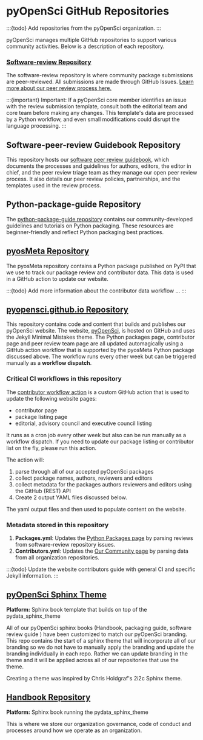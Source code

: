 # pyOpenSci GitHub Repositories

:::{todo}
Add repositories from the pyOpenSci organization.
:::

pyOpenSci manages multiple GitHub repositories to support various community
activities. Below is a description of each repository.

### [Software-review Repository](https://www.pyopensci.org/software-peer-review/)

The software-review repository is where community package submissions are
peer-reviewed. All submissions are made through GitHub Issues. [Learn more about
our peer review process here.](https://www.pyopensci.org/software-peer-review/)

:::{important}
Important: If a pyOpenSci core member identifies an issue with the review
submission template, consult both the editorial team and core team before making
any changes. This template's data are processed by a Python workflow, and even
small modifications could disrupt the language processing.
:::

## Software-peer-review Guidebook Repository

This repository hosts our [software peer review guidebook](https://www.pyopensci.org/software-peer-review/),
which documents the processes and guidelines for authors, editors, the editor in
chief, and the peer review triage team as they manage our open peer review process. It also details our peer review policies,
partnerships, and the templates used in the review process.

## Python-package-guide Repository

The [python-package-guide repository](https://www.pyopensci.org/python-package-guide/)
contains our community-developed guidelines and tutorials on Python packaging.
These resources are beginner-friendly and reflect Python packaging best practices.

## [pyosMeta Repository](https://github.com/pyOpenSci/pyosMeta)

The pyosMeta repository contains a Python package published on PyPI that we use to track our
package review and contributor data. This data is used in a GitHub action to
update our website.

:::{todo}
Add more information about the contributor data workflow ...
:::

## [pyopensci.github.io Repository](https://github.com/pyOpenSci/pyopensci.github.io)

This repository contains code and content that builds and publishes our pyOpenSci website. The website, [pyOpenSci](https://www.pyopensci.org/), is hosted on GitHub and
uses the Jekyll Minimal Mistakes theme. The Python packages page, contributor page and peer review team page are all updated automagically using a
GitHub action workflow that is supported by the pyosMeta Python package discussed above. The workflow runs every other week but can be triggered manually as a **workflow
dispatch**.

### Critical CI workflows in this repository

The [contributor workflow action](https://github.com/pyOpenSci/pyopensci.github.io/blob/main/.github/workflows/update-contribs-reviews.yml) is a custom GitHub
action that is used to update the following website pages:

* contributor page
* package listing page
* editorial, advisory council and executive council listing

It runs as a cron job every other week but also can be run manually as a workflow
dispatch. If you need to update our package listing or contributor list  on
the fly, please run this action.

The action will:

1. parse through all of our accepted pyOpenSci packages
2. collect package names, authors, reviewers and editors
3. collect metadata for the packages authors reviewers and editors using the GitHub (REST) API
4. Create 2 output YAML files discussed below.

The yaml output files and then used to populate content on the website.

### Metadata stored in this repository

1. **Packages.yml**: Updates the [Python Packages page](https://www.pyopensci.org/python-packages.html)
   by parsing reviews from software-review repository issues.
2. **Contributors.yml**: Updates the [Our Community page](https://www.pyopensci.org/our-community/index.html)
   by parsing data from all organization repositories.

:::{todo}
Update the website contributors guide with general CI and specific Jekyll
information.
:::

## [pyOpenSci Sphinx Theme](https://github.com/pyOpenSci/pyos-sphinx-theme)

**Platform:** Sphinx book template that builds on top of the pydata_sphinx_theme

All of our pyOpenSci sphinx books (Handbook, packaging guide, software review guide ) have been customized to match our pyOpenSci branding. This repo contains the start of a sphinx theme that will incorporate all of our branding so we do not have to manually apply the branding and update the branding individually in each repo. Rather we can update branding in the theme and it will be applied across all of our repositories that use the theme.

Creating a theme was inspired by Chris Holdgraf's 2i2c Sphinx theme.

## [Handbook Repository](https://github.com/pyOpenSci/handbook)

**Platform:** Sphinx book running the pydata_sphinx_theme

This is where we store our organization governance, code of conduct and processes around how we operate as an organization.

